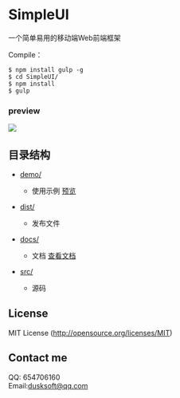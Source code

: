 # SimpleUI
一个简单易用的移动端Web前端框架

Compile：<br/>
```node
$ npm install gulp -g
$ cd SimpleUI/
$ npm install
$ gulp
```

### preview
![](https://dusksoft.github.io/SimpleUI/demo/img/qrcode.png)

## 目录结构

- [demo/](demo/)
    + 使用示例    [预览](https://dusksoft.github.io/SimpleUI/demo/index.html)

- [dist/](dist/)
    + 发布文件

- [docs/](docs/index.md)
    + 文档     [查看文档](docs/index.md)

- [src/](src/)
    + 源码

## License
MIT License (http://opensource.org/licenses/MIT)

## Contact me

QQ: 654706160<br/>
Email:dusksoft@qq.com
